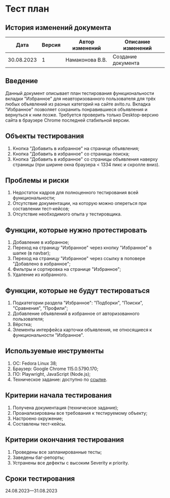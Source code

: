 #  Тест план

## История изменений документа

| Дата       | Версия | Автор изменений | Описание изменений |
| -----------|--------|-----------------|--------------------|
| 30.08.2023 | 1      | Намаконова В.В. | Создание документа |

## Введение

Данный документ описывает план тестирования функциональности вкладки "Избранное" для неавторизованного пользователя для трёх любых объявлений из разных категорий на сайте avito.ru. Вкладка "Избранное" позволяет сохранить понравившиеся объявления и вернуться к ним позже. Требуется проверить только Desktop-версию сайта в браузере Chrome последней стабильной версии.

## Объекты тестирования

1. Кнопка "Добавить в избранное" на странице объявления;
2. Кнопка "Добавить в избранное" со страницы поиска;
3. Кнопка "Добавить в избранное" со страницы объявления наверху страницы (при ширине окна браузера < 1334 пикс и скролле вниз).

## Проблемы и риски

1. Недостаток кадров для полноценного тестирования всей функциональности;
2. Отсутствие документации, на которую можно опереться при составлении тест-кейсов;
3. Отсутствие необходимого опыта у тестировщика.

## Функции, которые нужно протестировать

1. Добавление в избранное;
2. Переход на страницу "Избранное" через кнопку "Избранное" в шапке (в navbar);
3. Переход на страницу "Избранное" через ссылку в поповере "Добавлено в избранное";
4. Фильтры и сортировка на странице "Избранное";
5. Удаление из избранного.

## Функции, которые не будут тестироваться

1. Подкатегории раздела "Избранное": "Подборки", "Поиски", "Сравнения", "Профили";
2. Добавление объявлений в избранное от авторизованного пользователя;
3. Вёрстка;
4. Элементы интерфейса карточки объявления, не относящиеся к функциональности "Избранное".

## Используемые инструменты

1. ОС: Fedora Linux 38;
2. Браузер: Google Chrome 115.0.5790.170;
3. ПО: Playwright, JavaScript (Node.js);
4. Техническое задание: доступно по [ссылке](https://drive.google.com/file/d/1rChPu0oRy6o7bfmDc2dp4eP73RioC5W5/view?pli=1).

## Критерии начала тестирования

1. Получена документация (техническое задание);
2. Проанализированы все требования к тестируемому объекту;
3. Настроено окружение;
4. Составлены тест-кейсы.

## Критерии окончания тестирования

1. Проведены все запланированные тесты;
2. Заведены баг-репорты;
2. Устранены все дефекты с высоким Severity и priority.

## Сроки тестирования

24.08.2023—31.08.2023